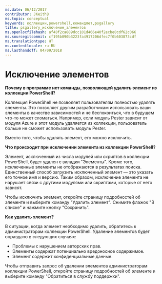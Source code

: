 ```yaml
---
ms.date: 06/12/2017
contributor: JKeithB
ms.topic: conceptual
keywords: коллекции,powershell,командлет,psgallery
title: psgallery_исключение_элементов
ms.openlocfilehash: af48f2ca889dcc101d466e40f2ecbe0cdf62c066
ms.sourcegitcommit: cf195b090b3223fa4917206dfec7f0b603873cdf
ms.translationtype: HT
ms.contentlocale: ru-RU
ms.lasthandoff: 04/09/2018
---
```

# <a name="unlisting-items"></a>Исключение элементов

**Почему в программе нет команды, позволяющей удалить элемент из коллекции PowerShell?**

Коллекция PowerShell не позволяет пользователям полностью удалять элементы.
Это позволяет другим разработчикам использовать ваши элементы в качестве зависимостей и не беспокоиться, что в будущем что-то может сломаться.
Например, если модуль Pester зависит от модуля Azure и этот модуль удаляется из коллекции, пользователь больше не сможет использовать модуль Pester.

Вместо того, чтобы удалять элемент, его можно исключить.

**Что происходит при исключении элемента из коллекции PowerShell?**

Элемент, исключенный из числа модулей или скриптов в коллекции PowerShell, будет удален с вкладки "Элементы". Кроме того, исключенные элементы не отображаются в результатах поиска.
Единственный способ загрузить исключенный элемент — это указать его точное имя и версию.
Таким образом, исключение элемента не нарушает связи с другими модулями или скриптами, которые от него зависят.

Чтобы исключить элемент, откройте страницу подробностей об элементе и выберите команду "Удалить элемент". Снимите флажок "В списке" и нажмите кнопку "Сохранить".

**Как удалить элемент?**

В ситуации, когда элемент необходимо удалить, обратитесь к администраторам коллекции PowerShell.
Удаление элементов будет оправдано в следующих случаях:
- Проблемы с нарушением авторских прав.
- Элементы содержат потенциально вредоносное содержимое.
- Элемент содержит конфиденциальные данные.

Чтобы отправить запрос об удалении элементов администраторам коллекции PowerShell, откройте страницу подробностей об элементе и выберите команду "Обратиться в службу поддержки".